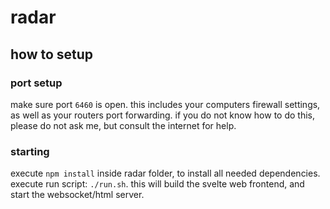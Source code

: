 # radar

## how to setup

### port setup

make sure port `6460` is open.
this includes your computers firewall settings, as well as your routers port forwarding.
if you do not know how to do this, please do not ask me, but consult the internet for help.

### starting

execute `npm install` inside radar folder, to install all needed dependencies.
execute run script: `./run.sh`.
this will build the svelte web frontend, and start the websocket/html server.
